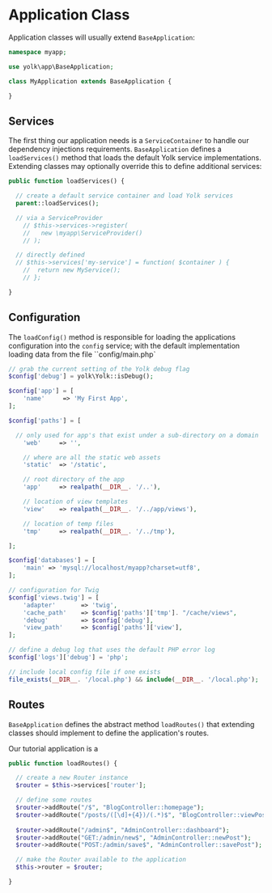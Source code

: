 # Application Class

Application classes will usually extend `BaseApplication`:

```php
namespace myapp;

use yolk\app\BaseApplication;

class MyApplication extends BaseApplication {

}
```

## Services

The first thing our application needs is a `ServiceContainer` to handle our dependency
injections requirements. `BaseApplication` defines a `loadServices()` method that loads
the default Yolk service implementations. Extending classes may optionally override
this to define additional services:

```php
public function loadServices() {

  // create a default service container and load Yolk services
  parent::loadServices();

  // via a ServiceProvider
	// $this->services->register(
	//   new \myapp\ServiceProvider()
	// );

  // directly defined
  // $this->services['my-service'] = function( $container ) {
	// 	return new MyService();
	// };

}
```

## Configuration

The `loadConfig()` method is responsible for loading the applications configuration
into the `config` service; with the default implementation loading data from the
file ``config/main.php`

```php
// grab the current setting of the Yolk debug flag
$config['debug'] = yolk\Yolk::isDebug();

$config['app'] = [
	'name'     => 'My First App',
];

$config['paths'] = [

  // only used for app's that exist under a sub-directory on a domain
	'web'     => '',

	// where are all the static web assets
	'static'  => '/static',

	// root directory of the app
	'app'     => realpath(__DIR__. '/..'),

	// location of view templates
	'view'    => realpath(__DIR__. '/../app/views'),

	// location of temp files
	'tmp'     => realpath(__DIR__. '/../tmp'),

];

$config['databases'] = [
	'main' => 'mysql://localhost/myapp?charset=utf8',
];

// configuration for Twig
$config['views.twig'] = [
	'adapter'       => 'twig',
	'cache_path'    => $config['paths']['tmp']. "/cache/views",
	'debug'         => $config['debug'],
	'view_path'     => $config['paths']['view'],
];

// define a debug log that uses the default PHP error log
$config['logs']['debug'] = 'php';

// include local config file if one exists
file_exists(__DIR__. '/local.php') && include(__DIR__. '/local.php');
```

## Routes

`BaseApplication` defines the abstract method `loadRoutes()` that
extending classes should implement to define the application's routes.

Our tutorial application is a 

```php
public function loadRoutes() {

  // create a new Router instance
  $router = $this->services['router'];

  // define some routes
  $router->addRoute("/$", "BlogController::homepage");
  $router->addRoute("/posts/([\d]+{4})/(.*)$", "BlogController::viewPost");
 
  $router->addRoute("/admin$", "AdminController::dashboard");
  $router->addRoute("GET:/admin/new$", "AdminController::newPost");
  $router->addRoute("POST:/admin/save$", "AdminController::savePost");

  // make the Router available to the application
  $this->router = $router;

}
```
